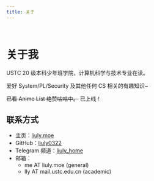 ```yaml
---
title: 关于
---
```


<div style="max-width:65ch; margin:auto; padding: 1em 0">

# 关于我

USTC 20 级本科少年班学院，计算机科学与技术专业在读。

爱好 System/PL/Security 及其他任何 CS 相关的有趣知识~

~~已看 Anime List 绝赞咕咕中。~~ <RouterLink to="/bangumi">已上线</RouterLink>！

## 联系方式

- 主页：[liuly.moe](https://liuly.moe)
- GitHub：[liuly0322](https://github.com/liuly0322)
- Telegram 频道：[liuly_home](https://t.me/liuly_home)
- 邮箱：
  - me AT liuly.moe (general)
  - lly AT mail.ustc.edu.cn (academic)

</div>

